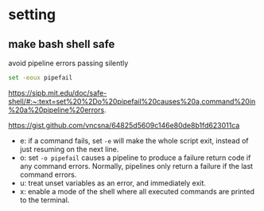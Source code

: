 # setting

## make bash shell safe
avoid pipeline errors passing silently
```sh
set -eoux pipefail
```
https://sipb.mit.edu/doc/safe-shell/#:~:text=set%20%2Do%20pipefail%20causes%20a,command%20in%20a%20pipeline%20errors.

https://gist.github.com/vncsna/64825d5609c146e80de8b1fd623011ca

- e: if a command fails, set `-e` will make the whole script exit, instead of just resuming on the next line.
- o: set `-o pipefail` causes a pipeline to produce a failure return code if any command errors. Normally, pipelines only return a failure if the last command errors.
- u: treat unset variables as an error, and immediately exit.
- x: enable a mode of the shell where all executed commands are printed to the terminal.
